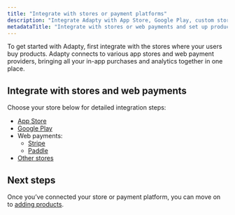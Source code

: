 ```yaml
---
title: "Integrate with stores or payment platforms"
description: "Integrate Adapty with App Store, Google Play, custom stores, Stripe, and Paddle."
metadataTitle: "Integrate with stores or web payments and set up products | Adapty Docs"
---
```


To get started with Adapty, first integrate with the stores where your users buy products. Adapty connects to various app stores and web payment providers, bringing all your in-app purchases and analytics together in one place.


## Integrate with stores and web payments

Choose your store below for detailed integration steps:

- <a href="https://adapty.io/docs/initial_ios" target="_blank" rel="noopener noreferrer">App Store</a>
- <a href="https://adapty.io/docs/initial-android" target="_blank" rel="noopener noreferrer">Google Play</a>
- Web payments:
  - <a href="https://adapty.io/docs/stripe" target="_blank" rel="noopener noreferrer">Stripe</a>
  - <a href="https://adapty.io/docs/paddle" target="_blank" rel="noopener noreferrer">Paddle</a>
- <a href="https://adapty.io/docs/custom-store" target="_blank" rel="noopener noreferrer">Other stores</a>

## Next steps

Once you’ve connected your store or payment platform, you can move on to [adding products](quickstart-products.md).
